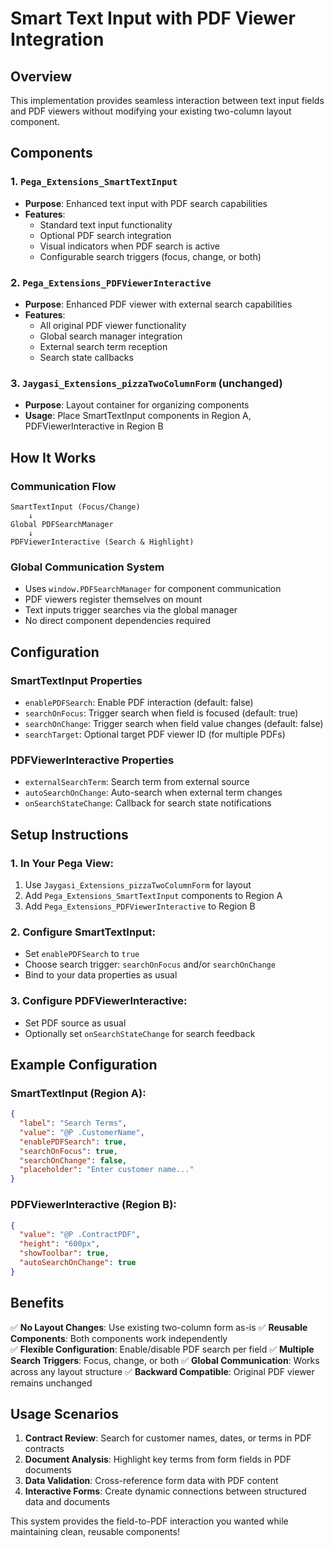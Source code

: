 # Smart Text Input with PDF Viewer Integration

## Overview

This implementation provides seamless interaction between text input fields and PDF viewers without modifying your existing two-column layout component.

## Components

### 1. `Pega_Extensions_SmartTextInput`
- **Purpose**: Enhanced text input with PDF search capabilities
- **Features**: 
  - Standard text input functionality
  - Optional PDF search integration
  - Visual indicators when PDF search is active
  - Configurable search triggers (focus, change, or both)

### 2. `Pega_Extensions_PDFViewerInteractive`
- **Purpose**: Enhanced PDF viewer with external search capabilities
- **Features**:
  - All original PDF viewer functionality
  - Global search manager integration
  - External search term reception
  - Search state callbacks

### 3. `Jaygasi_Extensions_pizzaTwoColumnForm` (unchanged)
- **Purpose**: Layout container for organizing components
- **Usage**: Place SmartTextInput components in Region A, PDFViewerInteractive in Region B

## How It Works

### Communication Flow
```
SmartTextInput (Focus/Change) 
    ↓ 
Global PDFSearchManager 
    ↓ 
PDFViewerInteractive (Search & Highlight)
```

### Global Communication System
- Uses `window.PDFSearchManager` for component communication
- PDF viewers register themselves on mount
- Text inputs trigger searches via the global manager
- No direct component dependencies required

## Configuration

### SmartTextInput Properties
- `enablePDFSearch`: Enable PDF interaction (default: false)
- `searchOnFocus`: Trigger search when field is focused (default: true)
- `searchOnChange`: Trigger search when field value changes (default: false)
- `searchTarget`: Optional target PDF viewer ID (for multiple PDFs)

### PDFViewerInteractive Properties
- `externalSearchTerm`: Search term from external source
- `autoSearchOnChange`: Auto-search when external term changes
- `onSearchStateChange`: Callback for search state notifications

## Setup Instructions

### 1. In Your Pega View:
1. Use `Jaygasi_Extensions_pizzaTwoColumnForm` for layout
2. Add `Pega_Extensions_SmartTextInput` components to Region A
3. Add `Pega_Extensions_PDFViewerInteractive` to Region B

### 2. Configure SmartTextInput:
- Set `enablePDFSearch` to `true`
- Choose search trigger: `searchOnFocus` and/or `searchOnChange`
- Bind to your data properties as usual

### 3. Configure PDFViewerInteractive:
- Set PDF source as usual
- Optionally set `onSearchStateChange` for search feedback

## Example Configuration

### SmartTextInput (Region A):
```json
{
  "label": "Search Terms",
  "value": "@P .CustomerName",
  "enablePDFSearch": true,
  "searchOnFocus": true,
  "searchOnChange": false,
  "placeholder": "Enter customer name..."
}
```

### PDFViewerInteractive (Region B):
```json
{
  "value": "@P .ContractPDF",
  "height": "600px",
  "showToolbar": true,
  "autoSearchOnChange": true
}
```

## Benefits

✅ **No Layout Changes**: Use existing two-column form as-is
✅ **Reusable Components**: Both components work independently  
✅ **Flexible Configuration**: Enable/disable PDF search per field
✅ **Multiple Search Triggers**: Focus, change, or both
✅ **Global Communication**: Works across any layout structure
✅ **Backward Compatible**: Original PDF viewer remains unchanged

## Usage Scenarios

1. **Contract Review**: Search for customer names, dates, or terms in PDF contracts
2. **Document Analysis**: Highlight key terms from form fields in PDF documents  
3. **Data Validation**: Cross-reference form data with PDF content
4. **Interactive Forms**: Create dynamic connections between structured data and documents

This system provides the field-to-PDF interaction you wanted while maintaining clean, reusable components!